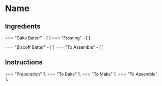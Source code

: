 # Name

## Ingredients

=== "Cake Batter"
    - [ ] 
=== "Frosting"
    - [ ] 

=== "Biscoff Batter"
    - [ ] 
=== "To Assemble"
    - [ ] 

## Instructions

=== "Preperation"
    1. 
=== "To Bake"
    1. 
=== "To Make"
    1. 
=== "To Assemble"
    1. 
